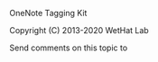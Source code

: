 ﻿OneNote Tagging Kit


<p>Copyright (C) 2013-2020 WetHat Lab</p>

Send comments on this topic to [](mailto:?Subject=OneNote%20Tagging%20Kit)
